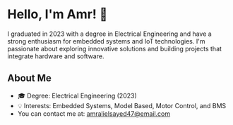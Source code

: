 # Hello, I'm Amr! 👋

I graduated in 2023 with a degree in Electrical Engineering and have a strong enthusiasm for embedded systems and IoT technologies. I'm passionate about exploring innovative solutions and building projects that integrate hardware and software.

## About Me
- 🎓 Degree: Electrical Engineering (2023)
- 💡 Interests: Embedded Systems, Model Based, Motor Control, and BMS
- You can contact me at: [amralielsayed47@email.com](mailto:your.email@example.com)

